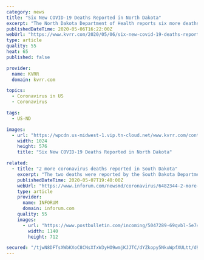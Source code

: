 ```yaml
---
category: news
title: "Six New COVID-19 Deaths Reported in North Dakota"
excerpt: "The North Dakota Department of Health reports six more deaths related to COVID-19 since Tuesday. Five of the Six deaths are from Cass County and the sixth is from Grand Forks County. The youngest death is a man in his 50s and the oldest is a woman in her 100s."
publishedDateTime: 2020-05-06T16:22:00Z
webUrl: "https://www.kvrr.com/2020/05/06/six-new-covid-19-deaths-reported-in-north-dakota/"
type: article
quality: 55
heat: 65
published: false

provider:
  name: KVRR
  domain: kvrr.com

topics:
  - Coronavirus in US
  - Coronavirus

tags:
  - US-ND

images:
  - url: "https://wpcdn.us-midwest-1.vip.tn-cloud.net/www.kvrr.com/content/uploads/2020/03/Coronavirus-Update-1024x576.jpg"
    width: 1024
    height: 576
    title: "Six New COVID-19 Deaths Reported in North Dakota"

related:
  - title: "2 more coronavirus deaths reported in South Dakota"
    excerpt: "The two deaths were reported by the South Dakota Department of Health on Thursday, May 7. The two deaths were reported in Minnehaha County, which includes Sioux Falls. Active case"
    publishedDateTime: 2020-05-07T19:40:00Z
    webUrl: "https://www.inforum.com/newsmd/coronavirus/6482344-2-more-coronavirus-deaths-reported-in-South-Dakota"
    type: article
    provider:
      name: INFORUM
      domain: inforum.com
    quality: 55
    images:
      - url: "https://www.postbulletin.com/incoming/5047289-69qvbl-5e7407df32343ed0d418e95fb4e07808.jpg/alternates/BASE_LANDSCAPE/5e7407df32343ed0d418e95fb4e07808.jpg"
        width: 1140
        height: 712

secured: "/tjwN8DFTsXWbKXoC8CNsXfxW3yHO9wmjKJJTC/dYZkopy5NkuWpfXULtt/d9lO2IXajAqZ0StGzL0l552KnETZrsjoixHh436elEoebwH+Yj89YcFoTqEyT74uVKl28WcbEd3JL8PuuVcy+1Obea4FSpCklP1kNetzqeFjU/h8AA0WInjQLYAuhy/6gtIh41n4BcelA/T9eWNEcDNudFscSnztk413qVI6023XbsX3nOZ6MpYVEs/YnIjmWPFMBYsRzlrv32RyX3KVgqbq5WPu22qW+Cy549F39J44IeroJFbrNzRxR2lNsn9LGTUsc44V2S6ydc0qk7snhqEwyqDwvx+D+D6iIR28rmxwdxjfsXg0AgA4G23PwTuBjmjW0tPaQN2wOcL8vsd4a76XkfpyT+SVzHGcKsAy0VRAe+KgRWuYKhKqO1oqt+4mx+7Voq4ATY5+a3sD93fg6Ht9TON4HMEiGZuQZHBYtJxZi8qo=;rhccDg6mPi6umiHcrPMJOg=="
---
```


